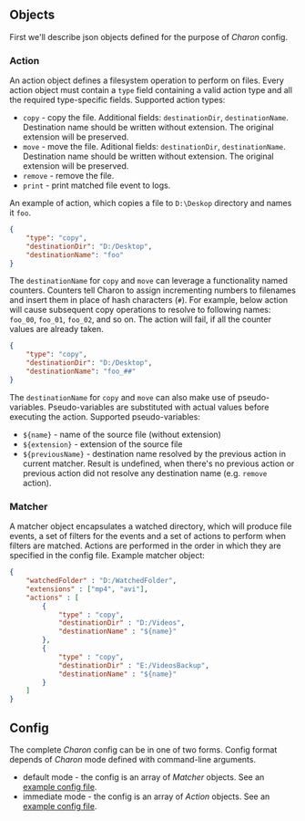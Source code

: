 ## Objects
First we'll describe json objects defined for the purpose of *Charon* config.



### Action
An action object defines a filesystem operation to perform on files. Every action object must contain a `type` field containing a valid action type and all the required type-specific fields. Supported action types:
- `copy` - copy the file. Additional fields: `destinationDir`, `destinationName`. Destination name should be written without extension. The original extension will be preserved.
- `move` - move the file. Aditional fields: `destinationDir`, `destinationName`. Destination name should be written without extension. The original extension will be preserved.
- `remove` - remove the file.
- `print` - print matched file event to logs.

An example of action, which copies a file to `D:\Deskop` directory and names it `foo`.
```json
{
    "type": "copy",
    "destinationDir": "D:/Desktop",
    "destinationName": "foo"
}
```

The `destinationName` for `copy` and `move` can leverage a functionality named counters. Counters tell Charon to assign incrementing numbers to filenames and insert them in place of hash characters (`#`). For example, below action will cause subsequent copy operations to resolve to following names: `foo_00`, `foo_01`, `foo_02`, and so on. The action will fail, if all the counter values are already taken.
```json
{
    "type": "copy",
    "destinationDir": "D:/Desktop",
    "destinationName": "foo_##"
}
```

The `destinationName` for `copy` and `move` can also make use of pseudo-variables. Pseudo-variables are substituted with actual values before executing the action. Supported pseudo-variables:
  - `${name}` - name of the source file (without extension)
  - `${extension}` - extension of the source file
  - `${previousName}` - destination name resolved by the previous action in current matcher. Result is undefined, when there's no previous action or previous action did not resolve any destination name (e.g. `remove` action).



### Matcher
A matcher object encapsulates a watched directory, which will produce file events, a set of filters for the events and a set of actions to perform when filters are matched. Actions are performed in the order in which they are specified in the config file. Example matcher object:
```json
{
    "watchedFolder" : "D:/WatchedFolder",
    "extensions" : ["mp4", "avi"],
    "actions" : [
        {
            "type" : "copy",
            "destinationDir" : "D:/Videos",
            "destinationName" : "${name}"
        },
        {
            "type" : "copy",
            "destinationDir" : "E:/VideosBackup",
            "destinationName" : "${name}"
        }
    ]
}
```



## Config
The complete *Charon* config can be in one of two forms. Config format depends of *Charon* mode defined with command-line arguments.
- default mode - the config is an array of *Matcher* objects. See an [example config file](/docs/example_config_default.json).
- immediate mode - the config is an array of *Action* objects. See an [example config file](/docs/example_config_immediate.json).
